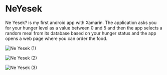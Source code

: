 # NeYesek

Ne Yesek? is my first android app with Xamarin. The application asks you for your hunger level as a value between 0 and 5 and then the app selects a random meal from its database based on your hunger status and the app opens a web page where you can order the food.

![Ne Yesek (1)](https://user-images.githubusercontent.com/57791061/112744812-efc86780-8fab-11eb-8bc2-bc344a6a89c6.jpeg)

![Ne Yesek (2)](https://user-images.githubusercontent.com/57791061/112744813-f1922b00-8fab-11eb-93d6-717bfdec822d.jpeg)

![Ne Yesek (3)](https://user-images.githubusercontent.com/57791061/112744814-f35bee80-8fab-11eb-99dc-8f1b395a6e42.jpeg)

